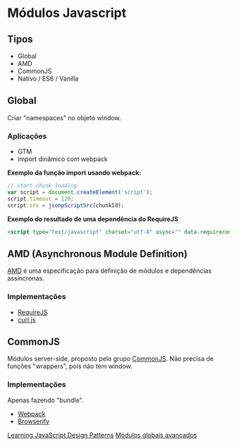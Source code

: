 # Módulos Javascript

## Tipos

- Global
- AMD
- CommonJS
- Nativo / ES6 / Vanilla

## Global

Criar "namespaces" no objeto window.

### Aplicações

- GTM
- import dinâmico com webpack

**Exemplo da função import usando webpack:**

```js
// start chunk loading
var script = document.createElement('script');
script.timeout = 120;
script.src = jsonpScriptSrc(chunkId);
```

**Exemplo do resultado de uma dependência do RequireJS**

```html
<script type="text/javascript" charset="utf-8" async="" data-requirecontext="_" data-requiremodule="counter.js" src="counter.js"></script>
```

## AMD (Asynchronous Module Definition)

[AMD](https://github.com/amdjs/amdjs-api/blob/master/AMD.md) é uma especificação para definição de módulos e dependências assíncronas.

### Implementações

- [RequireJS](https://requirejs.org/)
- [curl.js](https://github.com/cujojs/curl)

## CommonJS

Módulos server-side, proposto pelo grupo [CommonJS](http://www.commonjs.org/). Não precisa de funções "wrappers", pois não tem window.

### Implementações

Apenas fazendo "bundle".

- [Webpack](https://webpack.js.org/)
- [Browserify](http://browserify.org/)

[Learning JavaScript Design Patterns](https://addyosmani.com/resources/essentialjsdesignpatterns/book/)
[Módulos globais avançados](http://www.adequatelygood.com/JavaScript-Module-Pattern-In-Depth.html)
